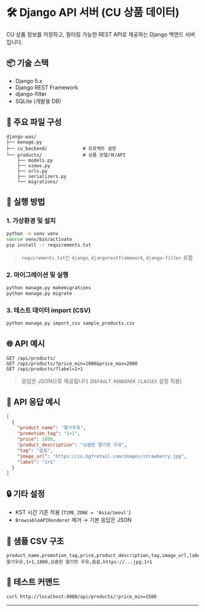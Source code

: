 # 🛠️ Django API 서버 (CU 상품 데이터)

CU 상품 정보를 저장하고, 필터링 가능한 REST API로 제공하는 Django 백엔드 서버입니다.

## 📦 기술 스택

- Django 5.x
- Django REST Framework
- django-filter
- SQLite (개발용 DB)

## 📁 주요 파일 구성

```
django-was/
├── manage.py
├── cu_backend/             # 프로젝트 설정
└── products/               # 상품 모델/뷰/API
    ├── models.py
    ├── views.py
    ├── urls.py
    ├── serializers.py
    └── migrations/
```

## 🚀 실행 방법

### 1. 가상환경 및 설치

```bash
python -m venv venv
source venv/bin/activate
pip install -r requirements.txt
```

> `requirements.txt`는 `django`, `djangorestframework`, `django-filter` 포함

### 2. 마이그레이션 및 실행

```bash
python manage.py makemigrations
python manage.py migrate
```

### 3. 테스트 데이터 import (CSV)

```bash
python manage.py import_csv sample_products.csv
```

## 🌐 API 예시

```
GET /api/products/
GET /api/products/?price_min=1000&price_max=2000
GET /api/products/?label=1+1
```

> 응답은 JSON으로 제공됩니다 (`DEFAULT_RENDERER_CLASSES` 설정 적용)

## 📄 API 응답 예시

```json
[
  {
    "product_name": "딸기우유",
    "promotion_tag": "1+1",
    "price": 1800,
    "product_description": "상큼한 딸기맛 우유",
    "tag": "음료",
    "image_url": "https://cu.bgfretail.com/images/strawberry.jpg",
    "label": "1+1"
  }
]
```

## 🔒 기타 설정

- KST 시간 기준 적용 (`TIME_ZONE = 'Asia/Seoul'`)
- `BrowsableAPIRenderer` 제거 → 기본 응답은 JSON

## 📄 샘플 CSV 구조

```csv
product_name,promotion_tag,price,product_description,tag,image_url,label
딸기우유,1+1,1800,상큼한 딸기맛 우유,음료,https://...jpg,1+1
```

## 🧪 테스트 커맨드

```bash
curl http://localhost:8000/api/products/?price_min=1500
```

---

